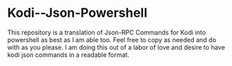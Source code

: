 # Kodi--Json-Powershell
This repository is a translation of Json-RPC Commands for Kodi into powershell as best as I am able too. Feel free to copy as needed and do with as you please. I am doing this out of a labor of love and desire to have kodi json commands in a readable format. 
